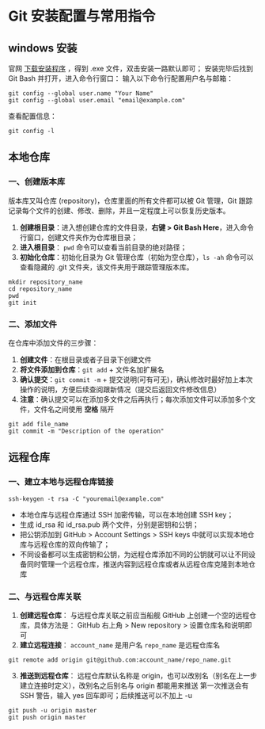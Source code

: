 
# Git 安装配置与常用指令
## windows 安装
官网 [下载安装程序](https://git-scm.com/download/win) ，得到 .exe 文件，双击安装一路默认即可；
安装完毕后找到 Git Bash 并打开，进入命令行窗口：
输入以下命令行配置用户名与邮箱：
```
git config --global user.name "Your Name"
git config --global user.email "email@example.com"
```
查看配置信息：
```
git config -l
```

## 本地仓库
### 一、**创建版本库**
版本库又叫仓库 (repository)，仓库里面的所有文件都可以被 Git 管理，Git 跟踪记录每个文件的创建、修改、删除，并且一定程度上可以恢复历史版本。
1. **创建根目录**：进入想创建仓库的文件目录，**右键 > Git Bash Here**，进入命令行窗口，创建文件夹作为仓库根目录；
2. **进入根目录**： `pwd` 命令可以查看当前目录的绝对路径；
3. **初始化仓库**：初始化目录为 Git 管理仓库（初始为空仓库），`ls -ah` 命令可以查看隐藏的 .git 文件夹，该文件夹用于跟踪管理版本库。
```
mkdir repository_name
cd repository_name
pwd
git init
```

### 二、添加文件
在仓库中添加文件的三步骤：
1. **创建文件**：在根目录或者子目录下创建文件
2. **将文件添加到仓库**：`git add` + 文件名加扩展名
3. **确认提交**：`git commit -m` + 提交说明(可有可无)，确认修改时最好加上本次操作的说明，方便后续查阅跟新情况（提交后返回文件修改信息）
4. **注意**：确认提交可以在添加多文件之后再执行；每次添加文件可以添加多个文件，文件名之间使用 **空格** 隔开
```
git add file_name
git commit -m "Description of the operation"
```

## 远程仓库
### 一、建立本地与远程仓库链接
```
ssh-keygen -t rsa -C "youremail@example.com"
```
- 本地仓库与远程仓库通过 SSH 加密传输，可以在本地创建 SSH key；
- 生成 id_rsa 和 id_rsa.pub 两个文件，分别是密钥和公钥；
- 把公钥添加到 GitHub > Account Settings > SSH keys 中就可以实现本地仓库与远程仓库的双向传输了；
- 不同设备都可以生成密钥和公钥，为远程仓库添加不同的公钥就可以让不同设备同时管理一个远程仓库，推送内容到远程仓库或者从远程仓库克隆到本地仓库

### 二、与远程仓库关联
1. **创建远程仓库**：
 与远程仓库关联之前应当船舰 GitHub 上创建一个空的远程仓库，具体方法是：
 GitHub 右上角 > New repository > 设置仓库名和说明即可
2. **建立远程连接**：
 `account_name` 是用户名
 `repo_name` 是远程仓库名
```
git remote add origin git@github.com:account_name/repo_name.git
```
3. **推送到远程仓库**：
 远程仓库默认名称是 origin，也可以改别名（别名在上一步建立连接时定义），改别名之后别名与 origin 都能用来推送
 第一次推送会有 SSH 警告，输入 yes 回车即可；后续推送可以不加上 -u
```
git push -u origin master
git push origin master
```

